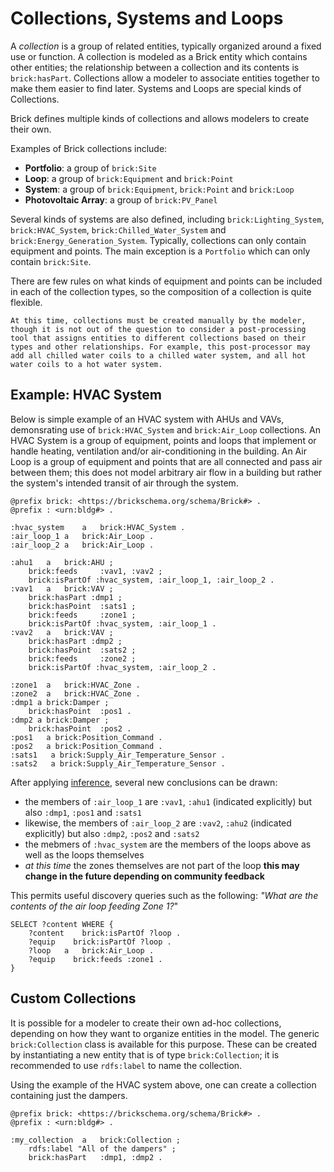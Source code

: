 Collections, Systems and Loops
==============================

A *collection* is a group of related entities, typically organized around a fixed use or function. A collection is modeled as a Brick entity which contains other entities; the relationship between a collection and its contents is `brick:hasPart`. Collections allow a modeler to associate entities together to make them easier to find later. Systems and Loops are special kinds of Collections.

Brick defines multiple kinds of collections and allows modelers to create their own.

Examples of Brick collections include:
- **Portfolio**: a group of `brick:Site`
- **Loop**: a group of `brick:Equipment` and `brick:Point`
- **System**: a group of `brick:Equipment`, `brick:Point` and `brick:Loop`
- **Photovoltaic Array**: a group of `brick:PV_Panel`

Several kinds of systems are also defined, including `brick:Lighting_System`, `brick:HVAC_System`, `brick:Chilled_Water_System` and `brick:Energy_Generation_System`.
Typically, collections can only contain equipment and points. The main exception is a `Portfolio` which can only contain `brick:Site`.

There are few rules on what kinds of equipment and points can be included in each of the collection types, so the composition of a collection is quite flexible.

```{note}
At this time, collections must be created manually by the modeler, though it is not out of the question to consider a post-processing tool that assigns entities to different collections based on their types and other relationships. For example, this post-processor may add all chilled water coils to a chilled water system, and all hot water coils to a hot water system.
```

## Example: HVAC System

Below is simple example of an HVAC system with AHUs and VAVs, demonsrating use of `brick:HVAC_System` and `brick:Air_Loop` collections.
An HVAC System is a group of equipment, points and loops that implement or handle heating, ventilation and/or air-conditioning in the building.
An Air Loop is a group of equipment and points that are all connected and pass air between them; this does not model arbitrary air flow in a building but rather the system's intended transit of air through the system.

```turtle
@prefix brick: <https://brickschema.org/schema/Brick#> .
@prefix : <urn:bldg#> .

:hvac_system    a   brick:HVAC_System .
:air_loop_1 a   brick:Air_Loop .
:air_loop_2 a   brick:Air_Loop .

:ahu1   a   brick:AHU ;
    brick:feeds     :vav1, :vav2 ;
    brick:isPartOf :hvac_system, :air_loop_1, :air_loop_2 .
:vav1   a   brick:VAV ;
    brick:hasPart :dmp1 ;
    brick:hasPoint  :sats1 ;
    brick:feeds     :zone1 ;
    brick:isPartOf :hvac_system, :air_loop_1 .
:vav2   a   brick:VAV ;
    brick:hasPart :dmp2 ;
    brick:hasPoint  :sats2 ;
    brick:feeds     :zone2 ;
    brick:isPartOf :hvac_system, :air_loop_2 .
    
:zone1  a   brick:HVAC_Zone .
:zone2  a   brick:HVAC_Zone .
:dmp1 a brick:Damper ;
    brick:hasPoint  :pos1 .
:dmp2 a brick:Damper ;
    brick:hasPoint  :pos2 .
:pos1   a brick:Position_Command .
:pos2   a brick:Position_Command .
:sats1   a brick:Supply_Air_Temperature_Sensor .
:sats2   a brick:Supply_Air_Temperature_Sensor .
```

After applying [inference](lifecycle/inference), several new conclusions can be drawn:
- the members of `:air_loop_1` are `:vav1`, `:ahu1` (indicated explicitly) but also `:dmp1`, `:pos1` and `:sats1`
- likewise, the members of  `:air_loop_2` are `:vav2`, `:ahu2` (indicated explicitly) but also `:dmp2`, `:pos2` and `:sats2`
- the mebmers of `:hvac_system` are the members of the loops above as well as the loops themselves
- *at this time* the zones themselves are not part of the loop **this may change in the future depending on community feedback**

This permits useful discovery queries such as the following: *"What are the contents of the air loop feeding Zone 1?*"

```sparql
SELECT ?content WHERE {
    ?content    brick:isPartOf ?loop .
    ?equip    brick:isPartOf ?loop .
    ?loop   a   brick:Air_Loop .
    ?equip    brick:feeds :zone1 .
}
```

## Custom Collections

It is possible for a modeler to create their own ad-hoc collections, depending on how they want to organize entities in the model. The generic `brick:Collection` class is available for this purpose.
These can be created by instantiating a new entity that is of type `brick:Collection`; it is recommended to use `rdfs:label` to name the collection.

Using the example of the HVAC system above, one can create a collection containing just the dampers.

```turtle
@prefix brick: <https://brickschema.org/schema/Brick#> .
@prefix : <urn:bldg#> .

:my_collection  a   brick:Collection ;
    rdfs:label "All of the dampers" ;
    brick:hasPart   :dmp1, :dmp2 .
```
